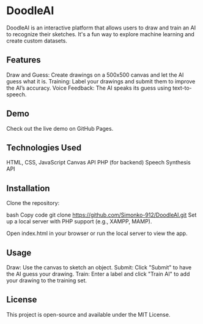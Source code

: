 # DoodleAI

DoodleAI is an interactive platform that allows users to draw and train an AI to recognize their sketches. It's a fun way to explore machine learning and create custom datasets.

## Features
Draw and Guess: Create drawings on a 500x500 canvas and let the AI guess what it is.
Training: Label your drawings and submit them to improve the AI’s accuracy.
Voice Feedback: The AI speaks its guess using text-to-speech.
## Demo
Check out the live demo on GitHub Pages.

## Technologies Used
HTML, CSS, JavaScript
Canvas API
PHP (for backend)
Speech Synthesis API
## Installation
Clone the repository:

bash
Copy code
git clone https://github.com/Simonko-912/DoodleAI.git
Set up a local server with PHP support (e.g., XAMPP, MAMP).

Open index.html in your browser or run the local server to view the app.

## Usage
Draw: Use the canvas to sketch an object.
Submit: Click "Submit" to have the AI guess your drawing.
Train: Enter a label and click "Train AI" to add your drawing to the training set.
## License
This project is open-source and available under the MIT License.
